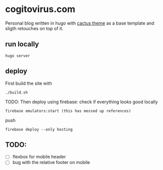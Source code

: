 # cogitovirus.com
Personal blog written in hugo with [cactus theme](https://github.com/monkeyWzr/hugo-theme-cactus) as a base template and sligth retouches on top of it.

## run locally
```
hugo server
```

## deploy
First build the site with
```
./build.sh
```
TODO: Then deploy using firebase:
check if everything looks good locally
```
firebase emulators:start (this has messed up references)
```
push
```
firebase deploy --only hosting
```
## TODO:
- [ ] flexbox for mobile header
- [ ] bug with the relative footer on mobile
